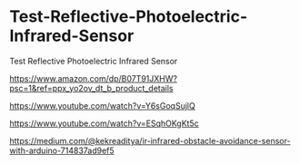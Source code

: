 # Test-Reflective-Photoelectric-Infrared-Sensor
Test Reflective Photoelectric Infrared Sensor

https://www.amazon.com/dp/B07T91JXHW?psc=1&ref=ppx_yo2ov_dt_b_product_details

https://www.youtube.com/watch?v=Y6sGoqSujlQ

https://www.youtube.com/watch?v=ESqhOKgKt5c

https://medium.com/@kekreaditya/ir-infrared-obstacle-avoidance-sensor-with-arduino-714837ad9ef5
